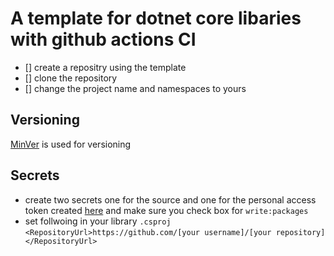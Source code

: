# A template for dotnet core libaries with github actions CI
- [] create a repositry using the template
- [] clone the repository
- [] change the project name and namespaces to yours

## Versioning 
[MinVer](https://github.com/adamralph/minver) is used for versioning 

## Secrets
- create two secrets one for the source and one for the personal access token created [here](https://github.com/settings/tokens/new) and make sure you check box for `write:packages`
- set follwoing in your library `.csproj`
`<RepositoryUrl>https://github.com/[your username]/[your repository]</RepositoryUrl>`